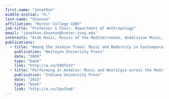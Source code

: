 ```yaml
---
first-name: "Jonathan"
middle-initial: "H."
last-name: "Shannon"
affiliation: "Hunter College CUNY"
job-title: "Professor & Chair, Department of Anthropology"
email: "jonathan.shannon@hunter.cuny.edu"
interests: "Arab Music, Musics of the Mediterranean, Andalusian Music, migration, aesthetics, Syria, Turkey, Europe"
publications:
  - title: "Among the Jasmine Trees: Music and Modernity in Contemporary Syria "
    publication: "Wesleyan University Press"
    date: "2009"
    type: "book"
    link: "http://a.co/69DTotV"
  - title: "Performing al-Andalus: Music and Nostalgia across the Mediterranean"
    publication: "Indiana University Press"
    date: "2015"
    type: "book"
    link: "http://a.co/2qvChq6"
---
```

